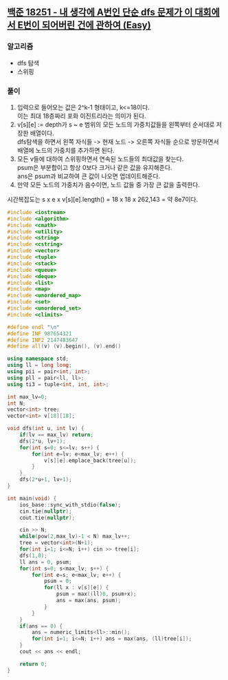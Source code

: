 ## [백준 18251 - 내 생각에 A번인 단순 dfs 문제가 이 대회에서 E번이 되어버린 건에 관하여 (Easy)](https://www.acmicpc.net/problem/18251)

### 알고리즘
- dfs 탐색
- 스위핑

### 풀이
1. 입력으로 들어오는 값은 2^k-1 형태이고, k<=18이다.  
   이는 최대 18층짜리 포화 이진트리라는 의미가 된다.
2. v[s][e] := depth가 s ~ e 범위의 모든 노드의 가중치값들을 왼쪽부터 순서대로 저장한 배열이다.  
   dfs탐색을 하면서 왼쪽 자식들 -> 현재 노드 -> 오른쪽 자식들 순으로 방문하면서 배열에 노드의 가중치를 추가하면 된다.
3. 모든 v들에 대하여 스위핑하면서 연속된 노드들의 최대값을 찾는다.  
   psum은 부분합이고 항상 0보다 크거나 같은 값을 유지해준다.  
   ans은 psum과 비교하여 큰 값이 나오면 업데이트해준다.
4. 만약 모든 노드의 가중치가 음수이면, 노드 값들 중 가장 큰 값을 출력한다.

시간복잡도는 s x e x v[s][e].length() = 18 x 18 x 262,143 = 약 8e7이다. 

```c++
#include <iostream>
#include <algorithm>
#include <cmath>
#include <utility>
#include <string>
#include <cstring>
#include <vector>
#include <tuple>
#include <stack>
#include <queue>
#include <deque>
#include <list>
#include <map>
#include <unordered_map>
#include <set>
#include <unordered_set>
#include <climits>

#define endl "\n"
#define INF 987654321
#define INF2 2147483647
#define all(v) (v).begin(), (v).end()

using namespace std;
using ll = long long;
using pii = pair<int, int>;
using pll = pair<ll, ll>;
using ti3 = tuple<int, int, int>;

int max_lv=0;
int N;
vector<int> tree;
vector<int> v[18][18];

void dfs(int u, int lv) {
    if(lv == max_lv) return;
    dfs(2*u, lv+1);
    for(int s=0; s<=lv; s++) {
        for(int e=lv; e<max_lv; e++) {
            v[s][e].emplace_back(tree[u]);
        }
    }
    dfs(2*u+1, lv+1);
}

int main(void) {
    ios_base::sync_with_stdio(false);
    cin.tie(nullptr);
    cout.tie(nullptr);

    cin >> N;
    while(pow(2,max_lv)-1 < N) max_lv++;
    tree = vector<int>(N+1);
    for(int i=1; i<=N; i++) cin >> tree[i];
    dfs(1,0);
    ll ans = 0, psum;
    for(int s=0; s<max_lv; s++) {
        for(int e=s; e<max_lv; e++) {
            psum = 0;
            for(ll x : v[s][e]) {
                psum = max((ll)0, psum+x);
                ans = max(ans, psum);
            }
        }
    }
    if(ans == 0) {
        ans = numeric_limits<ll>::min();
        for(int i=1; i<=N; i++) ans = max(ans, (ll)tree[i]);
    }
    cout << ans << endl;

    return 0;
}
```
